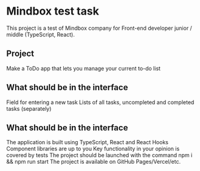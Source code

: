 # Mindbox test task

This project is a test of Mindbox company for Front-end developer junior / middle (TypeScript, React).

## Project

Make a ToDo app that lets you manage your current to-do list

## What should be in the interface

Field for entering a new task
Lists of all tasks, uncompleted and completed tasks (separately)

## What should be in the interface

The application is built using TypeScript, React and React Hooks
Component libraries are up to you
Key functionality in your opinion is covered by tests
The project should be launched with the command npm i && npm run start
The project is available on GitHub Pages/Vercel/etc.